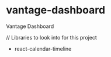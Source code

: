 # vantage-dashboard
Vantage Dashboard

// Libraries to look into for this project
- react-calendar-timeline
